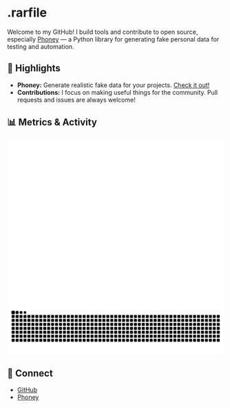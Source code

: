 # .rarfile

Welcome to my GitHub! I build tools and contribute to open source, especially [Phoney](https://github.com/rar-file/phoney) — a Python library for generating fake personal data for testing and automation.

## 🚀 Highlights
- **Phoney:** Generate realistic fake data for your projects. [Check it out!](https://github.com/rar-file/phoney)
- **Contributions:** I focus on making useful things for the community. Pull requests and issues are always welcome!

## 📊 Metrics & Activity
![Metrics](github-metrics.svg)
![Snakes](snake.svg)


## 🔗 Connect
- [GitHub](https://github.com/rar-file)
- [Phoney](https://github.com/rar-file/phoney)
